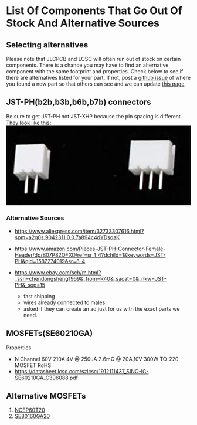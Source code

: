 # List Of Components That Go Out Of Stock And Alternative Sources

## Selecting alternatives

Please note that JLCPCB and LCSC will often run out of stock on certain components. There is a chance you may have to find an alternative component with the same footprint and properties. Check below to see if there are alternatives listed for your part.  If not, post a [github issue](https://github.com/shamansystems/Cheap-FOCer-2/issues) of where you found a new part so that others can see and we can update [this page](outOfStock.md).  

## JST-PH(b2b,b3b,b6b,b7b) connectors

Be sure to get JST-PH not JST-XHP because the pin spacing is different. They look like this:
![](images/jstPhConnector.png)

### Alternative Sources

* <https://www.aliexpress.com/item/32733307616.html?spm=a2g0s.9042311.0.0.7a894c4dYDsoaK>

* <https://www.amazon.com/Pieces-JST-PH-Connector-Female-Header/dp/B07P82QFXD/ref=sr_1_4?dchild=1&keywords=JST-PH&qid=1587274019&sr=8-4>
* <https://www.ebay.com/sch/m.html?_ssn=chendongsheng1969&_from=R40&_sacat=0&_nkw=JST-PH&_sop=15>
    * fast shipping
    * wires already connected to males
    * asked if they can create an ad just for us with the exact parts we need.  

## MOSFETs(SE60210GA)

Properties

* N Channel 60V 210A 4V @ 250uA 2.6mΩ @ 20A,10V 300W TO-220 MOSFET RoHS
* <https://datasheet.lcsc.com/szlcsc/1912111437_SINO-IC-SE60210GA_C396088.pdf>

## Alternative MOSFETs

  1. [NCEP60T20](https://lcsc.com/product-detail/MOSFET_Wuxi-NCE-Power-Semiconductor-NCEP60T20_C284868.html)
  1. [SE80160GA20](https://lcsc.com/product-detail/MOSFET_SINO-IC-SE80160GA_C393143.html)
